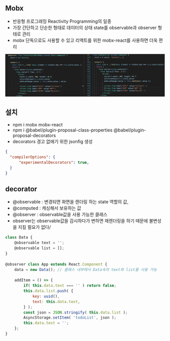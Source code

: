 ## Mobx
- 반응형 프로그래밍 Reactivity Programming의 일종
- 가장 간단하고 단순한 형태로 데이터의 상태 state를 observable과 observer 형태로 관리
- mobx 단독으로도 사용할 수 있고 리액트를 위한 mobx-react를 사용하면 더욱 편리

![setState와 비교](./img/setState_mobx.png)

## 설치
- npm i mobx mobx-react
- npm i @babel/plugin-proposal-class-properties @babel/plugin-proposal-decorators
- decorators 경고 없애기 위한 jsonfig 생성
```json
{
  "compilerOptions": {
      "experimentalDecorators": true,
  }
}
```

## decorator
-	@observable : 변경되면 화면을 렌더링 하는 state 역할의 값,
-	@computed : 캐싱해서 보유하는 값
- @observer : observable값을 사용 가능한 클래스
- observer는 observable값을 감시하다가 변하면 재렌더링을 하기 때문에 불변성을 지킬 필요가 없다/

```javascript
class Data {
	@observable text = '';
	@observable list = [];
}

@observer class App extends React.Component {
	data = new Data(); // 클래스 내부에서 Data속의 text와 list를 사용 가능

	addItem = () => {
		if( this.data.text === '' ) return false;
		this.data.list.push( {
			key: uuid(),
			text: this.data.text,	
		} );
		const json = JSON.stringify( this.data.list );
		AsyncStorage.setItem( 'todoList', json );
		this.data.text = '';
	};
}
```

```javascript
```

```javascript
```

```javascript
```

```javascript
```



